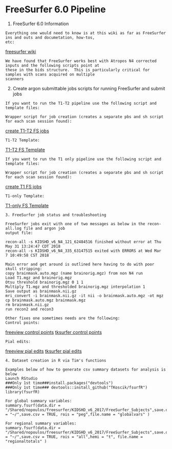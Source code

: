 # FreeSurfer 6.0 Pipeline

1. FreeSurfer 6.0 Information 
```
Everything one would need to know is at this wiki as far as FreeSurfer ins and outs and documetation, how-tos,
etc:
```

[freesurfer wiki](https://surfer.nmr.mgh.harvard.edu/fswiki)
```
We have found that FreeSurfer works best with Atropos N4 corrected inputs and the following scripts point at 
these in the bids structure.  This is particularly critical for samples with scans acquired on multiple 
scanners

```
2. Create argon submittable jobs scripts for running FreeSurfer and submit jobs
```
If you want to run the T1-T2 pipeline use the following script and template files:

Wrapper script for job creation (creates a separate pbs and sh script for each scan session found):
```
[create T1-T2 FS jobs](https://github.com/TKoscik/nimg_core/tools/createFSjobsT1T2.sh)
```
T1-T2 Template:
```
[T1-T2 FS Template](https://github.com/TKoscik/nimg_core/blob/master/tools/freesurfer/TMPLT1T2FSv60.sh.in)
```
If you want to run the T1 only pipeline use the following script and template files:

Wrapper script for job creation (creates a separate pbs and sh script for each scan session found):
```
[create T1 FS jobs](https://github.com/TKoscik/nimg_core/blob/master/tools/createFSjobsT1.sh)
```
T1-only Template:
```
[T1-only FS Template](https://github.com/TKoscik/nimg_core/tools/TMPLT1FSv60.sh.in)

```
3. FreeSurfer job status and troubleshooting
```
```
FreeSurfer jobs exit with one of two messages as below in the recon-all.log file and argon job
output file:

recon-all -s KIDSHD_v6_N4_121_62484516 finished without error at Thu May 31 13:24:47 CDT 2018
recon-all -s KIDSHD_v6_N4_335_63147515 exited with ERRORS at Wed Mar  7 10:49:58 CST 2018

Main error and get around is outlined here having to do with poor skull stripping:
copy brainmask.auto.mgz (name brainorig.mgz) from non N4 run
Load T1.mgz and brainorig.mgz
Otsu threshold brainorig.mgz 0 1 1
Multiply T1.mgz and thresholded brainorig.mgz interpolation 1
Save output as brainmask.nii.gz
mri_convert -i brainmask.nii.gz -it nii -o brainmask.auto.mgz -ot mgz
cp brainmask.auto.mgz brainmask.mgz
rm brainmask.nii.gz
run recon2 and recon3 

Other fixes one sometimes needs are the following:
Control points:
```
[freeview control points](https://surfer.nmr.mgh.harvard.edu/fswiki/FsTutorial/ControlPoints_freeview)
[tksurfer control points](https://surfer.nmr.mgh.harvard.edu/fswiki/FsTutorial/ControlPoints_tktools)
```
Pial edits:
```
[freeview pial edits](https://surfer.nmr.mgh.harvard.edu/fswiki/FsTutorial/PialEdits_freeview)
[tksurfer pial edits](https://surfer.nmr.mgh.harvard.edu/fswiki/FsTutorial/PialEdits_tktools)
```
4. Dataset creation in R via Tim's functions

Examples below of how to generate csv summary datasets for analysis is below
Launch RStudio
###Only 1st time###install.packages("devtools")
###Only 1st time### devtools::install_github("TKoscik/fsurfR")
library(fsurfR)

For global summary variables:
summary.fsurf(data.dir = "/Shared/nopoulos/freesurfer/KIDSHD_v6_2017/FreeSurfer_Subjects",save.dir = "~/",save.csv = TRUE, rois = "peg",file.name = "globalvars" )

For regional summary variables:
summary.fsurf(data.dir = "/Shared/nopoulos/freesurfer/KIDSHD_v6_2017/FreeSurfer_Subjects",save.dir = "~/",save.csv = TRUE, rois = "all",hemi = "t", file.name = "regionaltotals" )

```
